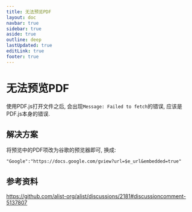 ```yaml
---
title: 无法预览PDF
layout: doc
navbar: true
sidebar: true
aside: true
outline: deep
lastUpdated: true
editLink: true
footer: true
---
```


# 无法预览PDF

使用PDF.js打开文件之后, 会出现`Message: Failed to fetch`的错误, 应该是PDF.js本身的错误.

## 解决方案

将预览中的PDF项改为谷歌的预览器即可, 换成: 

```
"Google":"https://docs.google.com/gview?url=$e_url&embedded=true"
```

## 参考资料

https://github.com/alist-org/alist/discussions/2181#discussioncomment-5137807